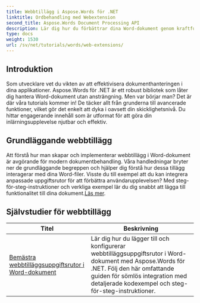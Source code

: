 ```yaml
---
title: Webbtillägg i Aspose.Words för .NET
linktitle: Ordbehandling med Webextension
second_title: Aspose.Words Document Processing API
description: Lär dig hur du förbättrar dina Word-dokument genom kraftfulla webbaserade tillägg, som möjliggör dynamisk funktionalitet. Oavsett om du är nybörjare eller erfaren utvecklare.
type: docs
weight: 1530
url: /sv/net/tutorials/words/web-extensions/
---
```

## Introduktion

Som utvecklare vet du vikten av att effektivisera dokumenthanteringen i dina applikationer. Aspose.Words för .NET är ett robust bibliotek som låter dig hantera Word-dokument utan ansträngning. Men var börjar man? Det är där våra tutorials kommer in! De täcker allt från grunderna till avancerade funktioner, vilket gör det enkelt att dyka i oavsett din skicklighetsnivå. Du hittar engagerande innehåll som är utformat för att göra din inlärningsupplevelse njutbar och effektiv.

## Grundläggande webbtillägg

 Att förstå hur man skapar och implementerar webbtillägg i Word-dokument är avgörande för modern dokumentbehandling. Våra handledningar bryter ner de grundläggande begreppen och hjälper dig förstå hur dessa tillägg interagerar med dina Word-filer. Visste du till exempel att du kan integrera anpassade uppgiftsrutor för att förbättra användarupplevelsen? Med steg-för-steg-instruktioner och verkliga exempel lär du dig snabbt att lägga till funktionalitet till dina dokument.[Läs mer](./mastering-web-extension-task-panes/).

## Självstudier för webbtillägg
| Titel | Beskrivning |
| --- | --- |
| [Bemästra webbtilläggsuppgiftsrutor i Word-dokument](./mastering-web-extension-task-panes/) | Lär dig hur du lägger till och konfigurerar webbtilläggsuppgiftsrutor i Word-dokument med Aspose.Words för .NET. Följ den här omfattande guiden för sömlös integration med detaljerade kodexempel och steg-för-steg-instruktioner.|